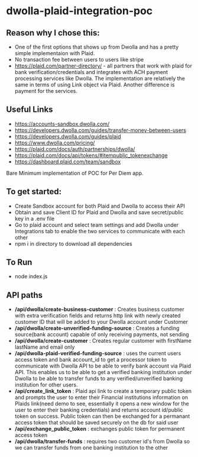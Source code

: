 # dwolla-plaid-integration-poc

## Reason why I chose this:
- One of the first options that shows up from Dwolla and has a pretty simple implementaion with Plaid.
- No transaction fee between users to users like stripe
- https://plaid.com/partner-directory/ - all partners that work with plaid for bank verification/credentials and integrates with ACH payment processing services like Dwolla. The implementation are relatively the same in terms of using Link object via Plaid. Another difference is payment for the services.


## Useful Links
- https://accounts-sandbox.dwolla.com/
- https://developers.dwolla.com/guides/transfer-money-between-users
- https://developers.dwolla.com/guides/plaid
- https://www.dwolla.com/pricing/
- https://plaid.com/docs/auth/partnerships/dwolla/
- https://plaid.com/docs/api/tokens/#itempublic_tokenexchange
- https://dashboard.plaid.com/team/sandbox


Bare Minimum implementation of POC for Per Diem app.

## To get started:
- Create Sandbox account for both Plaid and Dwolla to access their API
- Obtain and save Client ID for Plaid and Dwolla and save secret/public key in a .env file
- Go to plaid account and select team settings and add Dwolla under Integrations tab to enable the two services to communicate with each other
- npm i in directory to download all dependencies 

## To Run
- node index.js

## API paths
- **/api/dwolla/create-business-customer** : Creates business customer with extra verification fields and returns http link with newly created customer ID that will be added to your Dwolla account under Customer
- **/api/dwolla/create-unverified-funding-source** : Creates a funding source(bank account) capable of only receiving payments, not sending
- **/api/dwolla/create-customer** : Creates regular customer with firstName lastName and email only
- **/api/dwolla-plaid-verified-funding-source** : uses the current users access token and bank account_id to get a processor token to communicate with Dwolla API to be able to verify bank account via Plaid API. This enables us to be able to get a verified banking institution under Dwolla to be able to transfer funds to any verified/unverified banking institution for other users. 
- **/api/create_link_token** : Plaid api link to create a temporary public token and prompts the user to enter their Financial institutions information on Plaids link(need demo to see, essentially it opens a new window for the user to enter their banking credentials) and returns account id/public token on success. Public token can then be exchanged for a permanant access token that should be saved securely on the db for said user
- **/api/exchange_public_token** : exchanges public token for permanent access token 
- **/api/dwolla/transfer-funds** : requires two customer id's from Dwolla so we can transfer funds from one banking institution to the other

